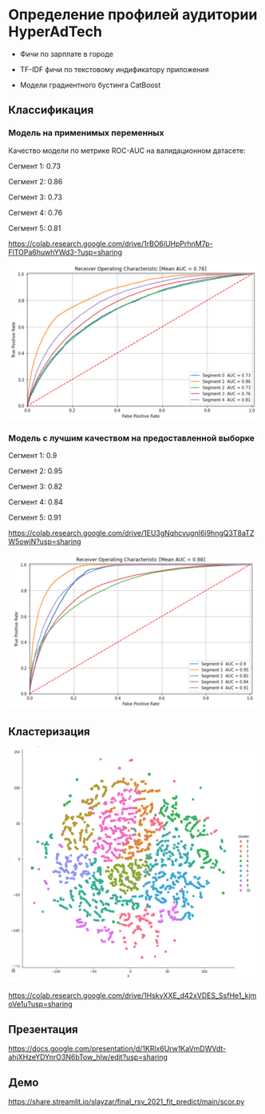 # Определение профилей аудитории HyperAdTech

- Фичи по зарплате в городе

- TF-IDF фичи по текстовому индификатору приложения

- Модели градиентного бустинга CatBoost


## Классификация

### Модель на применимых переменных

Качество модели по метрике ROC-AUC на валидационном датасете:

Сегмент 1: 0.73

Сегмент 2: 0.86

Сегмент 3: 0.73

Сегмент 4: 0.76

Сегмент 5: 0.81

https://colab.research.google.com/drive/1rBO6iUHpPrhnM7p-FlTOPa6huwhYWd3-?usp=sharing

<img src="/data/roc.png" width="500" />

### Модель с лучшим качеством на предоставленной выборке

Сегмент 1: 0.9

Сегмент 2: 0.95

Сегмент 3: 0.82

Сегмент 4: 0.84

Сегмент 5: 0.91

https://colab.research.google.com/drive/1EU3gNqhcvugnI6j9hngQ3T8aTZW5owjN?usp=sharing


<img src="/data/good_roc.png" width="500" />


## Кластеризация


<img src="/data/cluster.png" width="500" />

https://colab.research.google.com/drive/1HskvXXE_d42xVDES_SsfHe1_kjmoVe1u?usp=sharing

## Презентация

https://docs.google.com/presentation/d/1KRlx6Urw1KaVmDWVdt-ahjXHzeYDYnrO3N6bTow_hlw/edit?usp=sharing

## Демо

https://share.streamlit.io/slayzar/final_rsv_2021_fit_predict/main/scor.py
